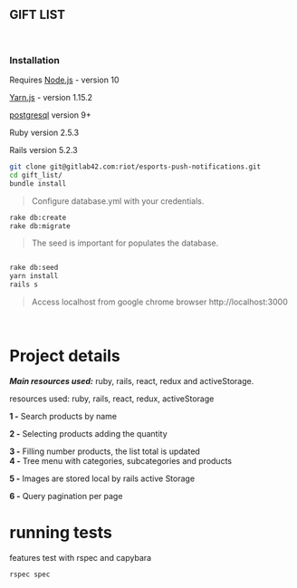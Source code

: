 ## GIFT LIST
&nbsp;
### Installation
   Requires [Node.js](https://nodejs.org/) - version 10
 
   [Yarn.js](https://yarnpkg.com/pt-BR/) - version 1.15.2
 
   [postgresql](https://www.postgresql.org/) version 9+
 
   Ruby version 2.5.3
 
   Rails version 5.2.3
 
```sh
git clone git@gitlab42.com:riot/esports-push-notifications.git
cd gift_list/
bundle install
```
>
> Configure database.yml with your credentials.
>
```sh
rake db:create
rake db:migrate
```
>
> The seed is important for populates the database.
>
```sh

rake db:seed
yarn install
rails s
```
>
>Access localhost from google chrome browser   http://localhost:3000
>
&nbsp;
&nbsp;

# Project details

***Main resources used:*** ruby, rails, react, redux and activeStorage.

resources used: ruby, rails, react, redux, activeStorage

**1 -** Search products by name    

**2 -** Selecting products adding the quantity                                                                         

**3 -** Filling number products, the list total is updated                                                                                 
**4 -** Tree menu with categories, subcategories and products                       

**5 -** Images are stored local by rails active Storage

**6 -** Query pagination per page

# running tests

features test with rspec and capybara

```sh
rspec spec
```
